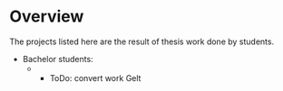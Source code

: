 # Overview

The projects listed here are the result of thesis work done by students.

- Bachelor students:
  - - ToDo: convert work Gelt